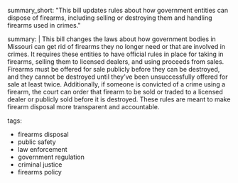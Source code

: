summary_short: "This bill updates rules about how government entities can dispose of firearms, including selling or destroying them and handling firearms used in crimes."

summary: |
  This bill changes the laws about how government bodies in Missouri can get rid of firearms they no longer need or that are involved in crimes. It requires these entities to have official rules in place for taking in firearms, selling them to licensed dealers, and using proceeds from sales. Firearms must be offered for sale publicly before they can be destroyed, and they cannot be destroyed until they’ve been unsuccessfully offered for sale at least twice. Additionally, if someone is convicted of a crime using a firearm, the court can order that firearm to be sold or traded to a licensed dealer or publicly sold before it is destroyed. These rules are meant to make firearm disposal more transparent and accountable.

tags:
  - firearms disposal
  - public safety
  - law enforcement
  - government regulation
  - criminal justice
  - firearms policy
